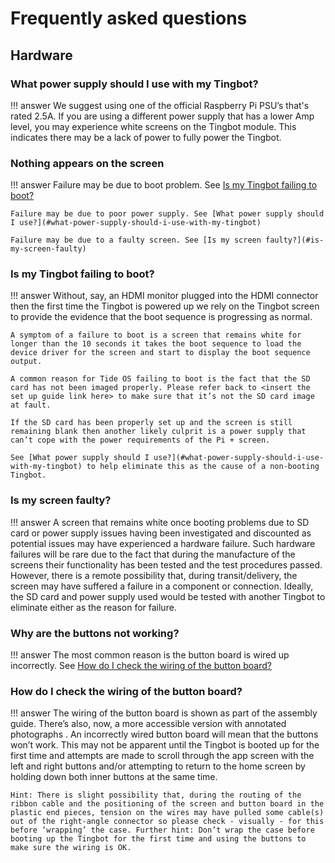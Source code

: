 # Frequently asked questions

## Hardware

### What power supply should I use with my Tingbot?

!!! answer
    We suggest using one of the official Raspberry Pi PSU’s that's rated 2.5A. If you are using a different power supply that has a lower Amp level, you may experience white screens on the Tingbot module. This indicates there may be a lack of power to fully power the Tingbot. 

### Nothing appears on the screen

!!! answer
    Failure may be due to boot problem. See [Is my Tingbot failing to boot?](#is-my-tingbot-failing-to-boot)

    Failure may be due to poor power supply. See [What power supply should I use?](#what-power-supply-should-i-use-with-my-tingbot)

    Failure may be due to a faulty screen. See [Is my screen faulty?](#is-my-screen-faulty)

### Is my Tingbot failing to boot?

!!! answer
    Without, say, an HDMI monitor plugged into the HDMI connector then the first time the Tingbot is powered up we rely on the Tingbot screen to provide the evidence that the boot sequence is progressing as normal.

    A symptom of a failure to boot is a screen that remains white for longer than the 10 seconds it takes the boot sequence to load the device driver for the screen and start to display the boot sequence output.

    A common reason for Tide OS failing to boot is the fact that the SD card has not been imaged properly. Please refer back to <insert the set up guide link here> to make sure that it’s not the SD card image at fault.

    If the SD card has been properly set up and the screen is still remaining blank then another likely culprit is a power supply that can’t cope with the power requirements of the Pi + screen.

    See [What power supply should I use?](#what-power-supply-should-i-use-with-my-tingbot) to help eliminate this as the cause of a non-booting Tingbot.

### Is my screen faulty?

!!! answer
    A screen that remains white once booting problems due to SD card or power supply issues having been investigated and discounted as potential issues may have experienced a hardware failure. Such hardware failures will be rare due to the fact that during the manufacture of the screens their functionality has been tested and the test procedures passed. However, there is a remote possibility that, during transit/delivery, the screen may have suffered a failure in a component or connection. Ideally, the SD card and power supply used would be tested with another Tingbot to eliminate either as the reason for failure.


### Why are the buttons not working?

!!! answer
    The most common reason is the button board is wired up incorrectly. See [How do I check the wiring of the button board?](#how-do-i-check-the-wiring-of-the-button-board)

### How do I check the wiring of the button board?

!!! answer
    The wiring of the button board is shown as part of the assembly guide. There’s also, now, a more accessible version with annotated photographs <insert link here>. An incorrectly wired button board will mean that the buttons won’t work. This may not be apparent until the Tingbot is booted up for the first time and attempts are made to scroll through the app screen with the left and right buttons and/or attempting to return to the home screen by holding down both inner buttons at the same time.  
    
    Hint: There is slight possibility that, during the routing of the ribbon cable and the positioning of the screen and button board in the plastic end pieces, tension on the wires may have pulled some cable(s) out of the right-angle connector so please check - visually - for this before ‘wrapping’ the case. Further hint: Don’t wrap the case before booting up the Tingbot for the first time and using the buttons to make sure the wiring is OK.


<style>
    .admonition.answer .admonition-title {
        display: none;
    }
    h3 {
        cursor: pointer;
    }
    h3 + .admonition.answer {
        display: none;
    }
    h3.open + .admonition.answer {
        display: block;
    }
    .faq-disclosure {
        margin-right: 4px;
        min-width: 15px;
    }
</style>

<script>
    $('h3').prepend($('<i class="faq-disclosure fa fa-caret-right" aria-hidden="true"></i>'))

    function updateCaret(el) {
        if ($(el).hasClass('open')) {
            $('.faq-disclosure', el).removeClass('fa-caret-right');
            $('.faq-disclosure', el).addClass('fa-caret-down');
        } else {
            $('.faq-disclosure', el).removeClass('fa-caret-down');
            $('.faq-disclosure', el).addClass('fa-caret-right');
        }
    }

    function openTargettedQuestion() {
        $('.open').removeClass('open').each(updateCaret);

        $(location.hash).addClass('open');
        updateCaret($(location.hash)[0]);
    }

    window.addEventListener("hashchange", openTargettedQuestion, false);

    if (location.hash) {
        openTargettedQuestion();
    }

    $('h3').click(function () {
        location.hash = this.id;
    });
</script>
